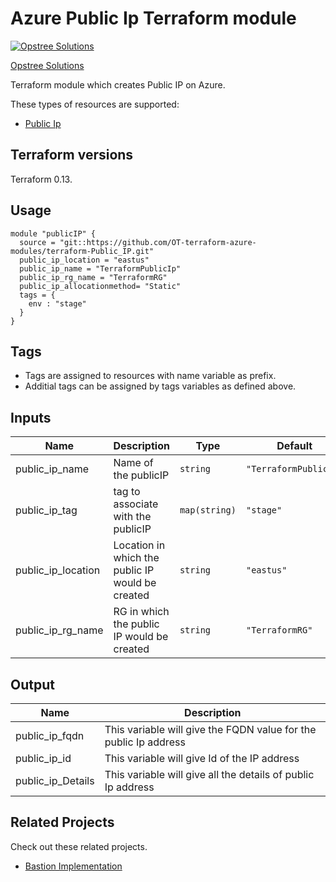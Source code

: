 Azure Public Ip Terraform module
=====================================

[![Opstree Solutions][opstree_avatar]][opstree_homepage]

[Opstree Solutions][opstree_homepage] 

  [opstree_homepage]: https://opstree.github.io/
  [opstree_avatar]: https://img.cloudposse.com/150x150/https://github.com/opstree.png

Terraform module which creates Public IP on Azure.

These types of resources are supported:

* [Public Ip](https://registry.terraform.io/providers/hashicorp/azurerm/latest/docs/resources/public_ip)

Terraform versions
------------------

Terraform 0.13.

Usage
------

```hcl
module "publicIP" {
  source = "git::https://github.com/OT-terraform-azure-modules/terraform-Public_IP.git"
  public_ip_location = "eastus"
  public_ip_name = "TerraformPublicIp"
  public_ip_rg_name = "TerraformRG"
  public_ip_allocationmethod= "Static"
  tags = {
    env : "stage"
  }
}

```


Tags
----
* Tags are assigned to resources with name variable as prefix.
* Additial tags can be assigned by tags variables as defined above.

Inputs
------
| Name | Description | Type | Default | Required |
|------|-------------|------|---------|:--------:|
| public_ip_name | Name of the publicIP | `string` | `"TerraformPublicIp"` | no |
| public_ip_tag | tag to associate with the publicIP | `map(string)` | `"stage"` | no |
| public_ip_location | Location in which the public IP would be created | `string` | `"eastus"` | yes |
| public_ip_rg_name | RG in which the public IP would be created | `string` | `"TerraformRG"` | yes |

Output
------
| Name | Description |
|------|-------------|
|public_ip_fqdn |This variable will give the FQDN value for the public Ip address |
|public_ip_id |This variable will give Id of the IP address |
|public_ip_Details |This variable will give all the details of public Ip address |

## Related Projects

Check out these related projects. 
* [Bastion Implementation](https://github.com/naveenverma023/terraform-azure-bastion-setup/tree/feature/bastionImplementation)

